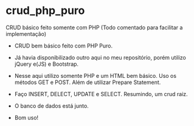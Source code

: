 # crud_php_puro
CRUD básico feito somente com PHP (Todo comentado para facilitar a implementação)

- CRUD bem básico feito com PHP Puro. 
- Já havia disponibilizado outro aqui no meu repositório, porém utilizo jQuery e(JS) e Bootstrap. 
- Nesse aqui utilizo somente PHP e um HTML bem básico. Uso os métodos GET e POST. Além de utilizar Prepare Statement.
- Faço INSERT, DELECT, UPDATE e SELECT. Resumindo, um crud raiz. 
- O banco de dados está junto. 

- Bom uso!
